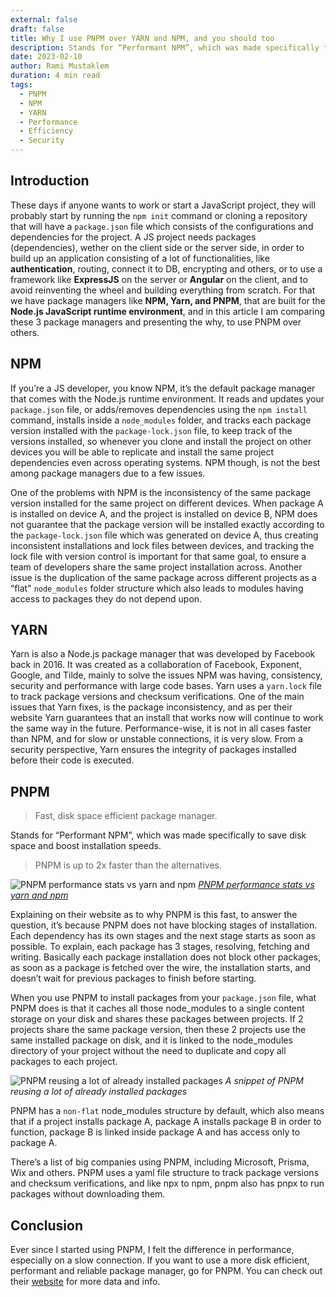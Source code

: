 ```yaml
---
external: false
draft: false
title: Why I use PNPM over YARN and NPM, and you should too
description: Stands for “Performant NPM”, which was made specifically to save disk space and boost installation speeds.
date: 2023-02-10
author: Rami Mustaklem
duration: 4 min read
tags:
  - PNPM
  - NPM
  - YARN
  - Performance
  - Efficiency
  - Security
---
```


## Introduction

These days if anyone wants to work or start a JavaScript project, they will probably start by running the `npm init` command or cloning a repository that will have a `package.json` file which consists of the configurations and dependencies for the project.
A JS project needs packages (dependencies), wether on the client side or the server side, in order to build up an application consisting of a lot of functionalities, like **authentication**, routing, connect it to DB, encrypting and others, or to use a framework like **ExpressJS** on the server or **Angular** on the client, and to avoid reinventing the wheel and building everything from scratch.
For that we have package managers like **NPM, Yarn, and PNPM**, that are built for the **Node.js JavaScript runtime environment**, and in this article I am comparing these 3 package managers and presenting the why, to use PNPM over others.

## NPM

If you’re a JS developer, you know NPM, it’s the default package manager that comes with the Node.js runtime environment. It reads and updates your `package.json` file, or adds/removes dependencies using the `npm install` command, installs inside a `node_modules` folder, and tracks each package version installed with the `package-lock.json` file, to keep track of the versions installed, so whenever you clone and install the project on other devices you will be able to replicate and install the same project dependencies even across operating systems.
NPM though, is not the best among package managers due to a few issues.

One of the problems with NPM is the inconsistency of the same package version installed for the same project on different devices. When package A is installed on device A, and the project is installed on device B, NPM does not guarantee that the package version will be installed exactly according to the `package-lock.json` file which was generated on device A, thus creating inconsistent installations and lock files between devices, and tracking the lock file with version control is important for that same goal, to ensure a team of developers share the same project installation across.
Another issue is the duplication of the same package across different projects as a “flat" `node_modules` folder structure which also leads to modules having access to packages they do not depend upon.

## YARN

Yarn is also a Node.js package manager that was developed by Facebook back in 2016. It was created as a collaboration of Facebook, Exponent, Google, and Tilde, mainly to solve the issues NPM was having, consistency, security and performance with large code bases.
Yarn uses a `yarn.lock` file to track package versions and checksum verifications.
One of the main issues that Yarn fixes, is the package inconsistency, and as per their website Yarn guarantees that an install that works now will continue to work the same way in the future.
Performance-wise, it is not in all cases faster than NPM, and for slow or unstable connections, it is very slow.
From a security perspective, Yarn ensures the integrity of packages installed before their code is executed.

## PNPM

> Fast, disk space efficient package manager.

Stands for “Performant NPM”, which was made specifically to save disk space and boost installation speeds.

> PNPM is up to 2x faster than the alternatives.

![PNPM performance stats vs yarn and npm](/images/blog/pnpm-chart.svg)
*[PNPM performance stats vs yarn and npm](https://pnpm.io/benchmarks#lots-of-files)*

Explaining on their website as to why PNPM is this fast, to answer the question, it’s because PNPM does not have blocking stages of installation. Each dependency has its own stages and the next stage starts as soon as possible. To explain, each package has 3 stages, resolving, fetching and writing. Basically each package installation does not block other packages, as soon as a package is fetched over the wire, the installation starts, and doesn’t wait for previous packages to finish before starting.

When you use PNPM to install packages from your `package.json` file, what PNPM does is that it caches all those node_modules to a single content storage on your disk and shares these packages between projects. If 2 projects share the same package version, then these 2 projects use the same installed package on disk, and it is linked to the node_modules directory of your project without the need to duplicate and copy all packages to each project.

![PNPM reusing a lot of already installed packages](/images/blog/pnpm-installations.png)
*A snippet of PNPM reusing a lot of already installed packages*

PNPM has a `non-flat` node_modules structure by default, which also means that if a project installs package A, package A installs package B in order to function, package B is linked inside package A and has access only to package A.

There’s a list of big companies using PNPM, including Microsoft, Prisma, Wix and others.
PNPM uses a yaml file structure to track package versions and checksum verifications, and like npx to npm, pnpm also has pnpx to run packages without downloading them.

## Conclusion

Ever since I started using PNPM, I felt the difference in performance, especially on a slow connection. If you want to use a more disk efficient, performant and reliable package manager, go for PNPM.
You can check out their [website](https://pnpm.io) for more data and info.
